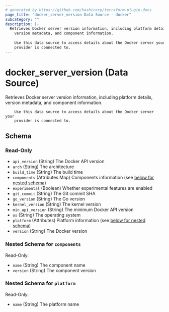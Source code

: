 ```yaml
---
# generated by https://github.com/hashicorp/terraform-plugin-docs
page_title: "docker_server_version Data Source - docker"
subcategory: ""
description: |-
  Retrieves Docker server version information, including platform details,
  	version metadata, and component information.
  
  	Use this data source to access details about the Docker server your
  	provider is connected to.
---
```


# docker_server_version (Data Source)

Retrieves Docker server version information, including platform details,
		version metadata, and component information.

		Use this data source to access details about the Docker server your
		provider is connected to.



<!-- schema generated by tfplugindocs -->
## Schema

### Read-Only

- `api_version` (String) The Docker API version
- `arch` (String) The architecture
- `build_time` (String) The build time
- `components` (Attributes Map) Components information (see [below for nested schema](#nestedatt--components))
- `experimental` (Boolean) Whether experimental features are enabled
- `git_commit` (String) The Git commit SHA
- `go_version` (String) The Go version
- `kernel_version` (String) The kernel version
- `min_api_version` (String) The minimum Docker API version
- `os` (String) The operating system
- `platform` (Attributes) Platform information (see [below for nested schema](#nestedatt--platform))
- `version` (String) The Docker version

<a id="nestedatt--components"></a>
### Nested Schema for `components`

Read-Only:

- `name` (String) The component name
- `version` (String) The component version


<a id="nestedatt--platform"></a>
### Nested Schema for `platform`

Read-Only:

- `name` (String) The platform name
